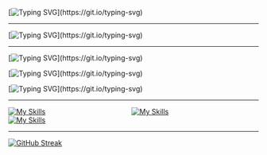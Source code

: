 [![Typing SVG](https://readme-typing-svg.demolab.com?font=Fira+Code&size=30&pause=1000&color=FA428D&center=true&vCenter=true&width=435&lines=%F0%9F%91%8B%F0%9F%8F%BB+Hello+World!)](https://git.io/typing-svg)

**********************************************************************

[![Typing SVG](https://readme-typing-svg.demolab.com?font=Fira+Code&size=25&pause=1000&color=F7D746&center=true&vCenter=true&width=435&lines=%F0%9F%91%A8%F0%9F%8F%BB%E2%80%8D%F0%9F%92%BB+Estudiante+Full-Stack+Dev.)](https://git.io/typing-svg)

**********************************************************************

[![Typing SVG](https://readme-typing-svg.demolab.com?font=Fira+Code&pause=1000&color=A0F1EA&center=true&vCenter=true&width=435&lines=%F0%9F%8E%AE+Apasionado+de+los+jueguitos.)](https://git.io/typing-svg)

[![Typing SVG](https://readme-typing-svg.demolab.com?font=Fira+Code&pause=1000&color=A0F1EA&center=true&vCenter=true&width=435&lines=%F0%9F%92%AC+Me+gusta+la+filosof%C3%ADa.)](https://git.io/typing-svg)

[![Typing SVG](https://readme-typing-svg.demolab.com?font=Fira+Code&pause=1000&color=A0F1EA&center=true&vCenter=true&width=435&lines=%F0%9F%94%AD+Amante+de+la+astronom%C3%ADa.)](https://git.io/typing-svg)

**********************************************************************

[![My Skills](https://skillicons.dev/icons?i=linkedin)](https://www.linkedin.com/in/sommafederico1/)                                            [![My Skills](https://skillicons.dev/icons?i=instagram)](https://www.instagram.com/somma.federico/)‍‍‍‍‍‍‍‍‍‍                                            [![My Skills](https://skillicons.dev/icons?i=twitter)](https://twitter.com/sommafeder1co)

**********************************************************************

[![GitHub Streak](https://streak-stats.demolab.com?user=fAEDKAN&theme=radical&hide_border=true&locale=es&date_format=j%20M%5B%20Y%5D)](https://git.io/streak-stats)
